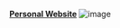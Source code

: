 [**Personal Website**](https://vasilehebristean1.github.io/website)
![image](https://user-images.githubusercontent.com/79838394/151349012-90309068-71dd-4f82-9f25-e40964495cdc.png)
